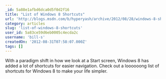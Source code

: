 ```yaml
---
_id: 5a88e1afbd6dca0d5f0d2f16
title: "List of Windows 8 Shortcuts"
url: 'http://blogs.msdn.com/b/hyperyash/archive/2012/08/28/windows-8-shortcuts.aspx'
category: articles
slug: 'list-of-windows-8-shortcuts'
user_id: 5a83ce59d6eb0005c4ecda2c
username: 'bill-s'
createdOn: '2012-08-31T07:58:07.000Z'
tags: []
---
```


With a paradigm shift in how we look at a Start screen, Windows 8 has added a lot of shortcuts for easier navigation. Check out a loooooong list of shortcuts for Windows 8 to make your life simpler.
